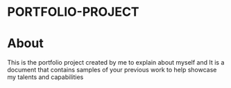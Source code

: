 # PORTFOLIO-PROJECT
# About
 This is the portfolio project created by me to explain about myself and It is a document that contains samples of your previous work to help showcase my talents and capabilities
